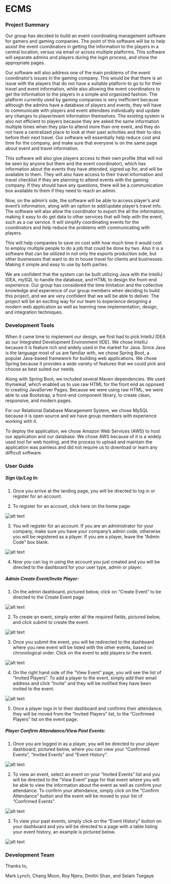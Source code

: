 # ECMS

<h3>Project Summary</h3>

Our group has decided to build an event coordinating management software for gamers and gaming companies. The point of this software will be to help assist the event coordinators in getting the information to the players in a central location, versus via email or across multiple platforms. This software will separate admins and players during the login process, and show the appropriate pages. 

Our software will also address one of the main problems of the event coordinator’s issues in the gaming company. This would be that there is an issue with the players that do not have a suitable platform to go to for their travel and event information, while also allowing the event coordinators to get the information to the players in a simple and organized fashion.  The platform currently used by gaming companies is very inefficient because although the admins have a database of players and events, they will have to communicate with players and event attendees individually and update any changes to player/event information themselves. The existing system is also not efficient to players because they are asked the same information multiple times when they plan to attend more than one event, and they do not have a centralized place to look at their past activities and their to-dos before their next travel. Our software  will essentially help reduce cost and time for the company, and make sure that everyone is on the same page about event and travel information. 
 
This software will also give players access to their own profile (that will not be seen by anyone but them and the event coordinator), which has information about the events they have attended, signed up for, and will be available to them. They will also have access to their travel information and travel checklist if they are planning to attend events with the gaming company. If they should have any questions, there will be a communication box available to them if they need to reach an admin.

Now, on the admin’s side, the software will be able to access player’s and event’s information, along with an option to add/update player’s travel info. The software will also allow the coordinator to export the all the information, making it easy to do get data to other services that will help with the event, such as a car service. It will simplify coordinating events for the coordinators and help reduce the problems with communicating with players.

This will help companies to save on cost with how much time it would cost to employ multiple people to do a job that could be done by two. Also it is a software that can be utilized in not only the esports production side, but other businesses that want to do in house travel for clients and businesses. Making it simple and easy to use by both parties.

We are confident that the system can be built utilizing Java with the IntelliJ IDEA, mySQL to handle the database, and HTML to design the front-end experience. Our group has considered the time limitation and the collective knowledge and experience of our group members when deciding to build this project, and we are very confident that we will be able to deliver. The project will be an exciting way for our team to experience designing a modern web application as well as learning new implementation, design, and integration techniques.

<h3>Development Tools</h3>

When it came time to implement our design, we first had to pick IntelliJ IDEA as our Integrated Development Environment (IDE). We chose IntelliJ because it is feature rich and widely used in the market for Java. Since Java is the language most of us are familiar with, we chose Spring Boot, a popular Java-based framework for building web applications. We chose Spring because it provides a wide variety of features that we could pick and choose as best suited our needs.
 
Along with Spring Boot, we included several Maven dependencies. We used thymeleaf, which enabled us to use raw HTML for the front end as opposed to creating JavaServer Pages. Because we were using raw HTML, we were able to use Bootstrap, a front-end component library, to create clean, responsive, and modern pages. 

For our Relational Database Management System, we chose MySQL because it is open source and we have group members with experience working with it. 

To deploy the application, we chose Amazon Web Services (AWS) to host our application and our database. We chose AWS because of it is a widely used tool for web hosting, and the process to upload and maintain the application was painless and did not require us to download or learn any difficult software. 


<h3>User Guide</h3>

<h5>Sign Up/Log In:</h5>

1. Once you arrive at the landing page, you will be directed to log in or register for an account. 

2. To register for an account, click here on the home page:

![alt text](images/1_login.PNG)

3. You will register for an account. If you are an administrator for your company, make sure you have your company’s admin code, otherwise you will be registered as a player. If you are a player, leave the “Admin Code” box blank. 

![alt text](images/2_registration.PNG)

4. Now you can log in using the account you just created and you will be directed to the dashboard for your user type, admin or player. 

<h5>Admin Create Event/Invite Player:</h5>

1. On the admin dashboard, pictured below, click on “Create Event” to be directed to the Create Event page. 

![alt text](images/3_createEvent.PNG)

2. To create an event, simply enter all the required fields, pictured below, and click submit to create the event. 

![alt text](images/4_eventForm.PNG)

3. Once you submit the event, you will be redirected to the dashboard where you new event will be listed with the other events, based on chronological order. Click on the event to add players to the event. 

![alt text](images/5_selectEvent.PNG)

4. On the right hand side of the “View Event” page, you will see the list of “Invited Players”. To add a player to the event, simply add their email address and click “Invite” and they will be notified they have been invited to the event. 

![alt text](images/6_invite.PNG)

5. Once a player logs in to their dashboard and confirms their attendance, they will be moved from the “Invited Players” list, to the “Confirmed Players” list on the event page. 

<h5>Player Confirm Attendance/View Past Events:</h5>

1. Once you are logged in as a player, you will be directed to your player dashboard, pictured below, where you can view your “Confirmed Events”, “Invited Events” and “Event History”. 

![alt text](images/7_playerDashboard.PNG)

2. To view an event, select an event on your “Invited Events” list and you will be directed to the “View Event” page for that event where you will be able to view the information about the event as well as confirm your attendance. To confirm your attendance, simply click on the “Confirm Attendance” button and the event will be moved to your list of “Confirmed Events”.

![alt text](images/8_confirmAttendance.PNG)

3. To view your past events, simply click on the “Event History” button on your dashboard and you will be directed to a page with a table listing your event history, an example is pictured below.

![alt text](images/9_eventHistory.PNG)


<h3>Development Team</h3>

Thanks to,

Mark Lynch, Chang Moon, Roy Njeru, Dmitiri Shan, and Selam Tsegaye